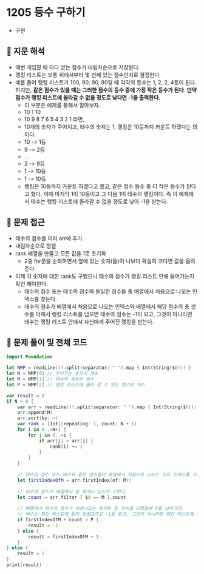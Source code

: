 # 1205 등수 구하기
- 구현

## 🍎 지문 해석
- 매번 게임할 때 마다 얻는 점수가 내림차순으로 저장된다.
- 랭킹 리스트는 보통 위에서부터 몇 번째 있는 점수인지로 결정한다. 
- 예를 들어 랭킹 리스트가 100, 90, 90, 80일 때 각각의 등수는 1, 2, 2, 4등이 된다. 하지만, **같은 점수가 있을 때는 그러한 점수의 등수 중에 가장 작은 등수가 된다**. **만약 점수가 랭킹 리스트에 올라갈 수 없을 정도로 낮다면 -1을 출력한다.**
    - 이 부분은 예제를 통해서 알아보자.
    - 10 1 10
    - 10 9 8 7 6 5 4 3 2 1 라면,
    - 10개의 숫자가 주어지고, 태수의 숫자는 1, 랭킹은 10등까지 카운트 하겠다는 의미다.
    - 10 -> 1등
    - 9 -> 2등
    - ...
    - 2 -> 9등
    - 1 -> 10등
    - 1 -> 10등
    - 랭킹은 10등까지 카운트 하겠다고 했고, 같은 점수 등수 중 더 작은 등수가 된다고 했다. 이때 마지막 1이 10등이고 그 다음 1이 태수의 랭킹이다. 즉 이 예제에서 태수는 랭킹 리스트에 올라갈 수 없을 정도로 낮아 -1을 받는다.

## 🍎 문제 접근
- 태수의 점수를 미리 arr에 추가.
- 내림차순으로 정렬
- rank 배열을 만들고 모든 값을 1로 초기화
    - 2중 for문을 순회하면서 앞에 있는 숫자(들)이 나보다 확실히 크다면 값을 올려준다.
- 이제 각 숫자에 대한 rank도 구했으니 태수의 점수가 랭킹 리스트 안에 들어가는지 확인 해야한다.
    - 태수의 점수 또는 태수의 점수와 동일한 점수들 중 배열에서 처음으로 나오는 인덱스를 찾는다.
    - 태수의 점수가 배열에서 처음으로 나오는 인덱스와 배열에서 해당 점수의 총 갯수를 더해서 랭킹 리스트를 넘으면 태수의 점수는 -1이 되고, 그것이 아니라면 태수는 랭킹 리스트 안에서 자신에게 주어진 랭킹을 받는다.

## 🍎 문제 풀이 및 전체 코드
```swift
import Foundation

let NMP = readLine()!.split(separator: " ").map { Int(String($0))! }
let N = NMP[0] // 주어지는 숫자의 개수
let M = NMP[1] // 태수의 새로운 점수
let P = NMP[2] // 랭킹 리스트에 올라 갈 수 있는 점수의 개수

var result = 0
if N > 0 {
    var arr = readLine()!.split(separator: " ").map { Int(String($0))! }
    arr.append(M)
    arr.sort(by: >)
    var rank = [Int](repeating: 1, count: N + 1)
    for i in 0..<N+1 {
        for j in 0..<i {
            if arr[j] > arr[i] {
                rank[i] += 1
            }
        }
    }
    
    // 태수의 점수 또는 태수와 같은 점수들이 배열에서 처음으로 나오는 곳의 인덱스를 구한다.
    let firstIndexOfM = arr.firstIndex(of: M)!
    
    // 태수의 점수가 배열에서 총 몇개나 있는지 구한다.
    let count = arr.filter { $0 == M }.count
    
    // 배열에서 태수의 점수가 처음나오는 위치와 총 갯수를 더했을때 P를 넘어가면,
    // 태수는 랭킹 리스트에 들지 못했으므로 -1을 받고, 그것이 아니라면 랭킹 리스트에 적힌 등수를 얻는다.
    if firstIndexOfM + count > P {
        result = -1
    } else {
        result = firstIndexOfM + 1
    }
} else {
    result = 1
}
print(result)
```
